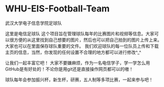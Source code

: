 # WHU-EIS-Football-Team
武汉大学电子信息学院足球队

这里是电信足球队
这个项目旨在管理球队每年的比赛图片和视频等信息。大家可以很方便的从这里找到自己想要的图片，然后也可以把自己拍到的图片上传上来。大家也可以在里面保存球队重要的文件。
我们欢迎球队的每一位队员上传和下载主页的信息，当然，你发现的任何设置不合理的地方都可以进行修改^_^

让我们一起丰富它吧！
大家不要嫌麻烦，作为一名电信学子，学一学怎么用GitHub是有好处的！不论你是用git还是直接操作网页都可以的嗷！

球队每年会参加振兴杯，新生杯，研赛，五人制等多项比赛，一起来参与吧！
